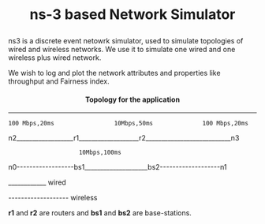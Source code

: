 # <p align="center"> ns-3 based Network Simulator<p>
ns3 is a discrete event netowrk simulator, used to simulate topologies of wired and wireless networks. We use it to simulate one wired and one wireless plus wired network.

We wish to log and plot the network attributes and properties like throughput and Fairness index.

#### <p align="center"> Topology for the application </p>
---

	100 Mbps,20ms                 10Mbps,50ms              100 Mbps,20ms
n2__________________r1___________________r2___________________________n3


						10Mbps,100ms          
n0------------------bs1____________________bs2-------------------n1

____________   wired

------------------- wireless

**r1** and **r2** are routers and **bs1** and **bs2** are base-stations.